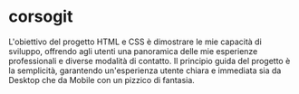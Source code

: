 # corsogit
L'obiettivo del progetto HTML e CSS è dimostrare le mie capacità di sviluppo, offrendo agli utenti una panoramica delle mie esperienze professionali e diverse modalità di contatto. 
Il principio guida del progetto è la semplicità, garantendo un'esperienza utente chiara e immediata sia da Desktop che da Mobile con un pizzico di fantasia.
